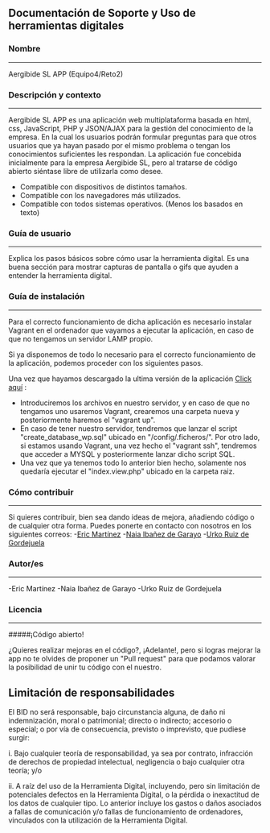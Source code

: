 ## Documentación de Soporte y Uso de herramientas digitales

### Nombre
---
Aergibide SL APP (Equipo4/Reto2)

### Descripción y contexto
---
Aergibide SL APP es una aplicación web multiplataforma basada en html, css, JavaScript, PHP y JSON/AJAX para la gestión del conocimiento de la empresa. En la cual los usuarios podrán formular preguntas para que otros usuarios que ya hayan pasado por el mismo problema o tengan los conocimientos suficientes les respondan. La aplicación fue concebida inicialmente para la empresa Aergibide SL, pero al tratarse de código abierto siéntase libre de utilizarla como desee.

  - Compatible con dispositivos de distintos tamaños.
  - Compatible con los navegadores más utilizados.
  - Compatible con todos sistemas operativos. (Menos los basados en texto)

### Guía de usuario
---
Explica los pasos básicos sobre cómo usar la herramienta digital. Es una buena sección para mostrar capturas de pantalla o gifs que ayuden a entender la herramienta digital.
 	
### Guía de instalación
---
Para el correcto funcionamiento de dicha aplicación es necesario instalar Vagrant en el ordenador que vayamos a ejecutar la aplicación, en caso de que no tengamos un servidor LAMP propio.

Si ya disponemos de todo lo necesario para el correcto funcionamiento de la aplicación, podemos proceder con los siguientes pasos.

Una vez que hayamos descargado la ultima versión de la aplicación [Click aquí](https://github.com/NaiaIbanezdeGarayo/Equipo04-Reto02/tree/main) :
- Introduciremos los archivos en nuestro servidor, y en caso de que no tengamos uno usaremos Vagrant, crearemos una carpeta nueva y posteriormente haremos el "vagrant up".
- En caso de tener nuestro servidor, tendremos que lanzar el script "create_database_wp.sql" ubicado en "/config/.ficheros/". Por otro lado, si estamos usando Vagrant, una vez hecho el "vagrant ssh", tendremos que acceder a MYSQL y posteriormente lanzar dicho script SQL.
- Una vez que ya tenemos todo lo anterior bien hecho, solamente nos quedaría ejecutar el "index.view.php" ubicado en la carpeta raiz.

### Cómo contribuir
---
Si quieres contribuir, bien sea dando ideas de mejora, añadiendo código o de cualquier otra forma. Puedes ponerte en contacto con nosotros en los siguientes correos:
-[Eric Martínez](mailto:eric.martinez@ikasle.egibide.org?subject=[GitHub]%Aergibide%SL%APP:%Contribuir)
-[Naia Ibañez de Garayo](mailto:naia.ibanezdegarayo@ikasle.egibide.org?subject=[GitHub]%Aergibide%SL%APP:%Contribuir)
-[Urko Ruiz de Gordejuela](mailto:urko.ruizdegordejuela@ikasle.egibide.org?subject=[GitHub]%Aergibide%SL%APP:%Contribuir)

### Autor/es
---
-Eric Martínez
-Naia Ibañez de Garayo
-Urko Ruiz de Gordejuela

### Licencia 
---
#####¡Código abierto!

¿Quieres realizar mejoras en el código?, ¡Adelante!, pero si logras mejorar la app no te olvides de proponer un "Pull request" para que podamos valorar la posibilidad de unir tu código con el nuestro.

## Limitación de responsabilidades

El BID no será responsable, bajo circunstancia alguna, de daño ni indemnización, moral o patrimonial; directo o indirecto; accesorio o especial; o por vía de consecuencia, previsto o imprevisto, que pudiese surgir:

i. Bajo cualquier teoría de responsabilidad, ya sea por contrato, infracción de derechos de propiedad intelectual, negligencia o bajo cualquier otra teoría; y/o

ii. A raíz del uso de la Herramienta Digital, incluyendo, pero sin limitación de potenciales defectos en la Herramienta Digital, o la pérdida o inexactitud de los datos de cualquier tipo. Lo anterior incluye los gastos o daños asociados a fallas de comunicación y/o fallas de funcionamiento de ordenadores, vinculados con la utilización de la Herramienta Digital.
